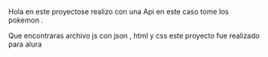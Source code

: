 Hola
en este  proyectose realizo con una 
Api en este caso tome los pokemon .

Que encontraras 
archivo js con json , html y css 
este proyecto fue realizado para  alura  
 
 
